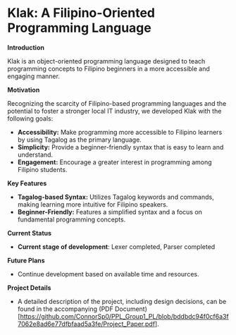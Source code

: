 # Klak: A Filipino-Oriented Programming Language

**Introduction**

Klak is an object-oriented programming language designed to teach programming concepts to Filipino beginners in a more accessible and engaging manner. 

**Motivation**

Recognizing the scarcity of Filipino-based programming languages and the potential to foster a stronger local IT industry, we developed Klak with the following goals:

* **Accessibility:** Make programming more accessible to Filipino learners by using Tagalog as the primary language.
* **Simplicity:** Provide a beginner-friendly syntax that is easy to learn and understand.
* **Engagement:** Encourage a greater interest in programming among Filipino students.

**Key Features**

* **Tagalog-based Syntax:** Utilizes Tagalog keywords and commands, making learning more intuitive for Filipino speakers.
* **Beginner-Friendly:** Features a simplified syntax and a focus on fundamental programming concepts.

**Current Status**

* **Current stage of development**: Lexer completed, Parser completed

**Future Plans**

* Continue development based on available time and resources.

**Project Details**

* A detailed description of the project, including design decisions, can be found in the accompanying (PDF Document)[https://github.com/ConnorSp0/PPL_Group1_PL/blob/bddbdc94f0cf6a3f7062e8ad6e77dfbfaad5a3fe/Project_Paper.pdf].
